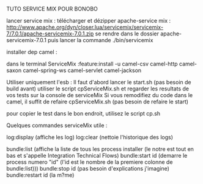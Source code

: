 TUTO SERVICE MIX POUR BONOBO

lancer service mix :
télécharger et dézipper apache-service mix : http://www.apache.org/dyn/closer.lua/servicemix/servicemix-7/7.0.1/apache-servicemix-7.0.1.zip
se rendre dans le dossier apache-servicemix-7.0.1 puis lancer la commande ./bin/servicemix

installer dep camel :

dans le terminal ServiceMix :feature:install -u camel-csv camel-http camel-saxon camel-spring-ws camel-servlet camel-jackson

Utiliser uniquement l'esb :
Il faut d'abord lancer le start.sh (pas besoin de build avant)
utiliser le script cpServiceMix.sh et regarder les resultats de vos tests sur la console de serviceMix
Si vous remodifiez du code dans le camel, il suffit de refaire cpServiceMix.sh (pas besoin de refaire le start)

pour copier le test dans le bon endroit, utilisez le script cp.sh


Quelques commandes serviceMix utile :

log:display  (affiche les log)
log:clear (nettoie l'historique des logs)

bundle:list (affiche la liste de tous les process installer (le notre est tout en bas et s'appelle Integration Technical Flows)
bundle:start id (demarre le process numero "id" (l'id est le nombre de la premiere colonne de bundle:list)))
bundle:stop id (pas besoin d'explications j'imagine)
bundle:restart id (la m?me)


